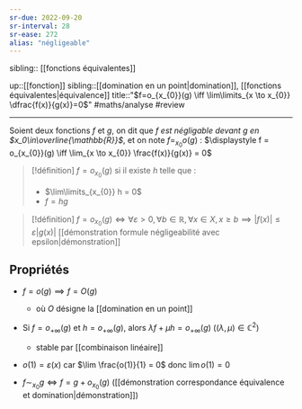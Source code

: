 ```yaml
---
sr-due: 2022-09-20
sr-interval: 28
sr-ease: 272
alias: "négligeable"
---
```

sibling:: [[fonctions équivalentes]]

up::[[fonction]]
sibling::[[domination en un point|domination]], [[fonctions équivalentes|équivalence]]
title::"$f=o_{x_{0}}(g) \iff \lim\limits_{x \to x_{0}} \dfrac{f(x)}{g(x)}=0$"
#maths/analyse #review 

----
Soient deux fonctions $f$ et $g$, on dit que _$f$ est négligable devant $g$ en $x_0\in\overline{\mathbb{R}}$_, et on note $f=_{x_{0}}o(g)$ :
$\displaystyle f = o_{x_{0}}(g) \iff \lim_{x \to x_{0}} \frac{f(x)}{g(x)} = 0$

> [!définition]
> $f = o_{x_{0}}(g)$ si il existe $h$ telle que :
>  - $\lim\limits_{x_{0}} h = 0$
>  - $f = hg$

> [!définition]
> $f = o_{x_{0}}(g) \iff \forall \varepsilon>0, \forall b \in \mathbb{R}, \forall x \in X, x \geq b \implies |f(x)| \leq \varepsilon|g(x)|$
> [[démonstration formule négligeabilité avec epsilon|démonstration]]



## Propriétés

 - $f = o(g) \implies f = O(g)$
     - où $O$ désigne la [[domination en un point]]
     
 - Si $f = o_{+\infty}(g)$ et $h = o_{+\infty}(g)$, alors $\lambda f + \mu h = o_{+\infty}(g)$ ($(\lambda, \mu) \in \mathbb{C}^{2}$)
     - stable par [[combinaison linéaire]]
 
 - $o(1) = \varepsilon(x)$ car $\lim \frac{o(1)}{1} = 0$ donc $\lim o(1) = 0$

 - $f \sim_{x_{0}} g \iff f = g+o_{x_{0}}(g)$ ([[démonstration correspondance équivalence et domination|démonstration]])
